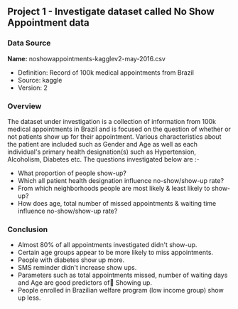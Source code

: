 ## Project 1 - Investigate dataset called No Show Appointment data

### Data Source
**Name:** noshowappointments-kagglev2-may-2016.csv
- Definition: Record of 100k medical appointments from Brazil
- Source: kaggle
- Version: 2

### Overview
The dataset under investigation is a collection of information from 100k medical appointments in Brazil and is focused on the question of whether or not patients show up for their appointment. Various characteristics about the patient are included such as Gender and Age as well as each individual's primary health designation(s) such as Hypertension, Alcoholism, Diabetes etc. The questions investigated below are :-

- What proportion of people show-up?
- Which all patient health designation influence no-show/show-up rate?
- From which neighborhoods people are most likely & least likely to show-up?
- How does age, total number of missed appointments & waiting time influence no-show/show-up rate?

### Conclusion
- Almost 80% of all appointments investigated didn't show-up.
- Certain age groups appear to be more likely to miss appointments.
- People with diabetes show up more.
- SMS reminder didn't increase show ups.
- Parameters such as total appointments missed, number of waiting days and Age are good predictors of ٍShowing up.
- People enrolled in Brazilian welfare program (low income group) show up less.
